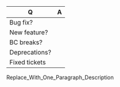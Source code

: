 |Q              |A  |
|---------------|---|
|Bug fix?       ||
|New feature?   ||	
|BC breaks?     ||	
|Deprecations?  ||	
|Fixed tickets  ||	

Replace_With_One_Paragraph_Description